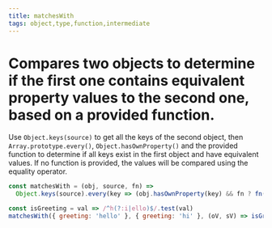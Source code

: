 ```yaml
---
title: matchesWith
tags: object,type,function,intermediate
---
```


# Compares two objects to determine if the first one contains equivalent property values to the second one, based on a provided function.

Use `Object.keys(source)` to get all the keys of the second object, then `Array.prototype.every()`, `Object.hasOwnProperty()` and the provided function to determine if all keys exist in the first object and have equivalent values.
If no function is provided, the values will be compared using the equality operator.

```js
const matchesWith = (obj, source, fn) =>
  Object.keys(source).every(key => (obj.hasOwnProperty(key) && fn ? fn(obj[key], source[key], key, obj, source) : obj[key] == source[key]))
```

```js
const isGreeting = val => /^h(?:i|ello)$/.test(val)
matchesWith({ greeting: 'hello' }, { greeting: 'hi' }, (oV, sV) => isGreeting(oV) && isGreeting(sV)) // true
```
